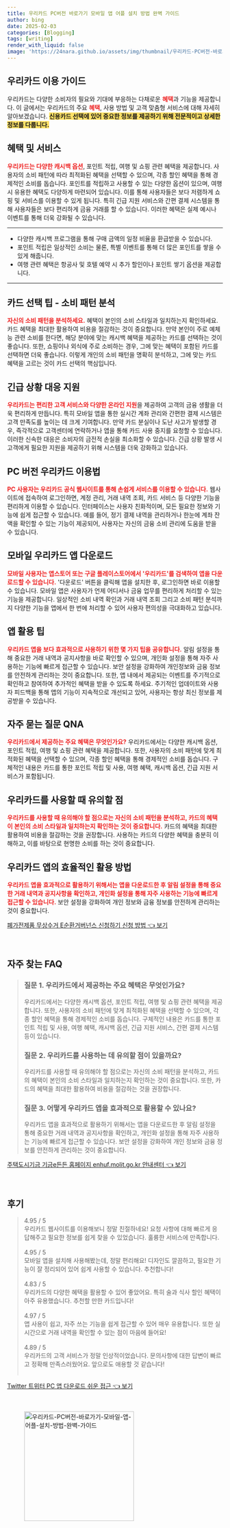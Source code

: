 ```yaml
---
title: 우리카드 PC버전 바로가기 모바일 앱 어플 설치 방법 완벽 가이드
author: bing
date: 2025-02-03
categories: [Blogging]
tags: [writing]
render_with_liquid: false
image: 'https://24nara.github.io/assets/img/thumbnail/우리카드-PC버전-바로가기-모바일-앱-어플-설치-방법-완벽-가이드.webp'
---
```



<h2 id='우리카드_이용_가이드'>우리카드 이용 가이드</h2>

<p>우리카드는 다양한 소비자의 필요와 기대에 부응하는 다채로운 <b><span style="color: #ee2323;">혜택</span></b>과 기능을 제공합니다. 이 글에서는 우리카드의 주요 <b><span style="color: #ee2323;">혜택</span></b>, 사용 방법 및 고객 맞춤형 서비스에 대해 자세히 알아보겠습니다. <b><span style="background-color: #ffe066;">신용카드 선택에 있어 중요한 정보를 제공하기 위해 전문적이고 상세한 정보를 다룹니다.</span></b></p>

<h2 id='혜택_및_서비스'>혜택 및 서비스</h2>

<p><b><span style="color: #ee2323;">우리카드는 다양한 캐시백 옵션</span></b>, 포인트 적립, 여행 및 쇼핑 관련 혜택을 제공합니다. 사용자의 소비 패턴에 따라 최적화된 혜택을 선택할 수 있으며, 각종 할인 혜택을 통해 경제적인 소비를 돕습니다. 포인트를 적립하고 사용할 수 있는 다양한 옵션이 있으며, 여행 시 유용한 혜택도 다양하게 마련되어 있습니다. 이를 통해 사용자들은 보다 저렴하게 쇼핑 및 서비스를 이용할 수 있게 됩니다. 특히 긴급 지원 서비스와 간편 결제 시스템을 통해 사용자들은 보다 편리하게 금융 거래를 할 수 있습니다. 이러한 혜택은 실제 예시나 이벤트를 통해 더욱 강화될 수 있습니다. </p>

<hr />

<ul>
    <li>다양한 캐시백 프로그램을 통해 구매 금액의 일정 비율을 환급받을 수 있습니다.</li>
    <li>포인트 적립은 일상적인 소비는 물론, 특별 이벤트를 통해 더 많은 포인트를 쌓을 수 있게 해줍니다.</li>
    <li>여행 관련 혜택은 항공사 및 호텔 예약 시 추가 할인이나 포인트 쌓기 옵션을 제공합니다.</li>
</ul>

<hr />

<h2 id='카드_선택_팁'>카드 선택 팁 - 소비 패턴 분석</h2>

<p><b><span style="color: #ee2323;">자신의 소비 패턴을 분석하세요.</span></b> 혜택이 본인의 소비 스타일과 일치하는지 확인하세요. 카드 혜택을 최대한 활용하여 비용을 절감하는 것이 중요합니다. 만약 본인이 주로 예체능 관련 소비를 한다면, 해당 분야에 맞는 캐시백 혜택을 제공하는 카드를 선택하는 것이 좋습니다. 또한, 쇼핑이나 외식에 주로 소비하는 경우, 그에 맞는 혜택이 포함된 카드를 선택하면 더욱 좋습니다. 이렇게 개인의 소비 패턴을 명확히 분석하고, 그에 맞는 카드 혜택을 고르는 것이 카드 선택의 핵심입니다.</p>

<h2 id='긴급_상황_대응_지원'>긴급 상황 대응 지원</h2>

<p><b><span style="color: #ee2323;">우리카드는 편리한 고객 서비스와 다양한 온라인 지원</span></b>을 제공하여 고객의 금융 생활을 더욱 편리하게 만듭니다. 특히 모바일 앱을 통한 실시간 계좌 관리와 간편한 결제 시스템은 고객 만족도를 높이는 데 크게 기여합니다. 만약 카드 분실이나 도난 사고가 발생할 경우, 즉각적으로 고객센터에 연락하거나 앱을 통해 카드 사용 중지를 요청할 수 있습니다. 이러한 신속한 대응은 소비자의 금전적 손실을 최소화할 수 있습니다. 긴급 상황 발생 시 고객에게 필요한 지원을 제공하기 위해 시스템을 더욱 강화하고 있습니다.</p>

<h2 id='PC_버전_우리카드_이용법'>PC 버전 우리카드 이용법</h2>

<p><b><span style="color: #ee2323;">PC 사용자는 우리카드 공식 웹사이트를 통해 손쉽게 서비스를 이용할 수 있습니다.</span></b> 웹사이트에 접속하여 로그인하면, 계정 관리, 거래 내역 조회, 카드 서비스 등 다양한 기능을 편리하게 이용할 수 있습니다. 인터페이스는 사용자 친화적이며, 모든 필요한 정보와 기능에 쉽게 접근할 수 있습니다. 예를 들어, 정기 결제 내역을 관리하거나 한눈에 계좌 잔액을 확인할 수 있는 기능이 제공되어, 사용자는 자신의 금융 소비 관리에 도움을 받을 수 있습니다.</p>

<h2 id='모바일_우리카드_앱_다운로드'>모바일 우리카드 앱 다운로드</h2>

<p><b><span style="color: #ee2323;">모바일 사용자는 앱스토어 또는 구글 플레이스토어에서 '우리카드'를 검색하여 앱을 다운로드할 수 있습니다.</span></b> '다운로드' 버튼을 클릭해 앱을 설치한 후, 로그인하면 바로 이용할 수 있습니다. 모바일 앱은 사용자가 언제 어디서나 금융 업무를 편리하게 처리할 수 있는 기능을 제공합니다. 일상적인 소비 내역 확인과 거래 내역 조회 그리고 소비 패턴 분석까지 다양한 기능을 앱에서 한 번에 처리할 수 있어 사용자 편의성을 극대화하고 있습니다.</p>

<h2 id='앱_활용_팁'>앱 활용 팁</h2>

<p><b><span style="color: #ee2323;">우리카드 앱을 보다 효과적으로 사용하기 위한 몇 가지 팁을 공유합니다.</span></b> 알림 설정을 통해 중요한 거래 내역과 공지사항을 바로 확인할 수 있으며, 개인화 설정을 통해 자주 사용하는 기능에 빠르게 접근할 수 있습니다. 보안 설정을 강화하여 개인정보와 금융 정보를 안전하게 관리하는 것이 중요합니다. 또한, 앱 내에서 제공되는 이벤트를 주기적으로 확인하고 참여하여 추가적인 혜택을 받을 수 있도록 하세요. 주기적인 업데이트와 사용자 피드백을 통해 앱의 기능이 지속적으로 개선되고 있어, 사용자는 항상 최신 정보를 제공받을 수 있습니다.</p>

<h2 id='자주_묻는_질문'>자주 묻는 질문 QNA</h2>

<p><b><span style="color: #ee2323;">우리카드에서 제공하는 주요 혜택은 무엇인가요?</span></b> 우리카드에서는 다양한 캐시백 옵션, 포인트 적립, 여행 및 쇼핑 관련 혜택을 제공합니다. 또한, 사용자의 소비 패턴에 맞게 최적화된 혜택을 선택할 수 있으며, 각종 할인 혜택을 통해 경제적인 소비를 돕습니다. 구체적인 내용은 카드를 통한 포인트 적립 및 사용, 여행 혜택, 캐시백 옵션, 긴급 지원 서비스가 포함됩니다.</p>

<h2 id='우리카드를_사용할_때_유의할_점'>우리카드를 사용할 때 유의할 점</h2>

<p><b><span style="color: #ee2323;">우리카드를 사용할 때 유의해야 할 점으로는 자신의 소비 패턴을 분석하고, 카드의 혜택이 본인의 소비 스타일과 일치하는지 확인하는 것이 중요합니다.</span></b> 카드의 혜택을 최대한 활용하여 비용을 절감하는 것을 권장합니다. 사용하는 카드의 다양한 혜택을 충분히 이해하고, 이를 바탕으로 현명한 소비를 하는 것이 중요합니다.</p>

<h2 id='우리카드_앱의_효율적인_활용_방법'>우리카드 앱의 효율적인 활용 방법</h2>

<p><b><span style="color: #ee2323;">우리카드 앱을 효과적으로 활용하기 위해서는 앱을 다운로드한 후 알림 설정을 통해 중요한 거래 내역과 공지사항을 확인하고, 개인화 설정을 통해 자주 사용하는 기능에 빠르게 접근할 수 있습니다.</span></b> 보안 설정을 강화하여 개인 정보와 금융 정보를 안전하게 관리하는 것이 중요합니다.</p>


<p><a class="click-button" title="폐가전제품 무상수거 E순환거버넌스 신청하기 신청 방법" href="https://24nara.github.io/posts/%ED%8F%90%EA%B0%80%EC%A0%84%EC%A0%9C%ED%92%88-%EB%AC%B4%EC%83%81%EC%88%98%EA%B1%B0-E%EC%88%9C%ED%99%98%EA%B1%B0%EB%B2%84%EB%84%8C%EC%8A%A4-%EC%8B%A0%EC%B2%AD%ED%95%98%EA%B8%B0-%EC%8B%A0%EC%B2%AD-%EB%B0%A9%EB%B2%95/" rel="dofollow">폐가전제품 무상수거 E순환거버넌스 신청하기 신청 방법 👈 보기</a></p><br>
<h2 id='자주_찾는_FAQ'>자주 찾는 FAQ</h2>
<div itemscope="" itemtype="https://schema.org/FAQPage"> 
<blockquote> 
<div itemscope="" itemprop="mainEntity" itemtype="https://schema.org/Question"> 
<h3 itemprop="name">질문 1. 우리카드에서 제공하는 주요 혜택은 무엇인가요?</h3> 
<div itemscope="" itemprop="acceptedAnswer" itemtype="https://schema.org/Answer"> 
<span itemprop="text"> 
<p>우리카드에서는 다양한 캐시백 옵션, 포인트 적립, 여행 및 쇼핑 관련 혜택을 제공합니다. 또한, 사용자의 소비 패턴에 맞게 최적화된 혜택을 선택할 수 있으며, 각종 할인 혜택을 통해 경제적인 소비를 돕습니다. 구체적인 내용은 카드를 통한 포인트 적립 및 사용, 여행 혜택, 캐시백 옵션, 긴급 지원 서비스, 간편 결제 시스템 등이 있습니다.</p> 
</span> 
</div> 
</div> 

<div itemscope="" itemprop="mainEntity" itemtype="https://schema.org/Question"> 
<h3 itemprop="name">질문 2. 우리카드를 사용하는 데 유의할 점이 있을까요?</h3> 
<div itemscope="" itemprop="acceptedAnswer" itemtype="https://schema.org/Answer"> 
<span itemprop="text"> 
<p>우리카드를 사용할 때 유의해야 할 점으로는 자신의 소비 패턴을 분석하고, 카드의 혜택이 본인의 소비 스타일과 일치하는지 확인하는 것이 중요합니다. 또한, 카드의 혜택을 최대한 활용하여 비용을 절감하는 것을 권장합니다.</p> 
</span> 
</div> 
</div> 

<div itemscope="" itemprop="mainEntity" itemtype="https://schema.org/Question"> 
<h3 itemprop="name">질문 3. 어떻게 우리카드 앱을 효과적으로 활용할 수 있나요?</h3> 
<div itemscope="" itemprop="acceptedAnswer" itemtype="https://schema.org/Answer"> 
<span itemprop="text"> 
<p>우리카드 앱을 효과적으로 활용하기 위해서는 앱을 다운로드한 후 알림 설정을 통해 중요한 거래 내역과 공지사항을 확인하고, 개인화 설정을 통해 자주 사용하는 기능에 빠르게 접근할 수 있습니다. 보안 설정을 강화하여 개인 정보와 금융 정보를 안전하게 관리하는 것이 중요합니다.</p> 
</span> 
</div> 
</div> 

</blockquote> 
</div>
<p><a class="click-button" title="주택도시기금 기금e든든 홈페이지 enhuf.molit.go.kr 안내센터" href="https://24nara.github.io/posts/%EC%A3%BC%ED%83%9D%EB%8F%84%EC%8B%9C%EA%B8%B0%EA%B8%88-%EA%B8%B0%EA%B8%88e%EB%93%A0%EB%93%A0-%ED%99%88%ED%8E%98%EC%9D%B4%EC%A7%80-enhuf.molit.go.kr-%EC%95%88%EB%82%B4%EC%84%BC%ED%84%B0/" rel="dofollow">주택도시기금 기금e든든 홈페이지 enhuf.molit.go.kr 안내센터 👈 보기</a></p><br>
<h2 id='후기'>후기</h2>
<div itemscope itemtype="https://schema.org/Product">
  <blockquote>
  <div itemprop="review" itemscope itemtype="https://schema.org/Review">
      <div itemprop="reviewRating" itemscope itemtype="https://schema.org/Rating"> <span itemprop="ratingValue">4.95</span> / <span itemprop="bestRating">5</span> </div>
      <span itemprop="reviewBody">우리카드 웹사이트를 이용해보니 정말 친절하네요! 요청 사항에 대해 빠르게 응답해주고 필요한 정보를 쉽게 찾을 수 있었습니다. 훌륭한 서비스에 만족합니다.</span>
  </div>
  <br>
  <div itemprop="review" itemscope itemtype="https://schema.org/Review">
      <div itemprop="reviewRating" itemscope itemtype="https://schema.org/Rating"> <span itemprop="ratingValue">4.95</span> / <span itemprop="bestRating">5</span> </div>
      <span itemprop="reviewBody">모바일 앱을 설치해 사용해봤는데, 정말 편리해요! 디자인도 깔끔하고, 필요한 기능이 잘 정리되어 있어 쉽게 사용할 수 있습니다. 추천합니다!</span>
  </div>
  <br>
  <div itemprop="review" itemscope itemtype="https://schema.org/Review">
      <div itemprop="reviewRating" itemscope itemtype="https://schema.org/Rating"> <span itemprop="ratingValue">4.83</span> / <span itemprop="bestRating">5</span> </div>
      <span itemprop="reviewBody">우리카드의 다양한 혜택을 활용할 수 있어 좋았어요. 특히 술과 식사 할인 혜택이 아주 유용했습니다. 추천할 만한 카드입니다!</span>
  </div>
  <br>
  <div itemprop="review" itemscope itemtype="https://schema.org/Review">
      <div itemprop="reviewRating" itemscope itemtype="https://schema.org/Rating"> <span itemprop="ratingValue">4.97</span> / <span itemprop="bestRating">5</span> </div>
      <span itemprop="reviewBody">앱 사용이 쉽고, 자주 쓰는 기능을 쉽게 접근할 수 있어 매우 유용합니다. 또한 실시간으로 거래 내역을 확인할 수 있는 점이 마음에 들어요!</span>
  </div>
  <br>
  <div itemprop="review" itemscope itemtype="https://schema.org/Review">
      <div itemprop="reviewRating" itemscope itemtype="https://schema.org/Rating"> <span itemprop="ratingValue">4.89</span> / <span itemprop="bestRating">5</span> </div>
      <span itemprop="reviewBody">우리카드의 고객 서비스가 정말 인상적이었습니다. 문의사항에 대한 답변이 빠르고 정확해 만족스러웠어요. 앞으로도 애용할 것 같습니다!</span>
  </div>
  <br>
  </blockquote>
</div>
<p><a class="click-button" title="Twitter 트위터 PC 앱 다운로드 쉬운 접근" href="https://24nara.github.io/posts/Twitter-%ED%8A%B8%EC%9C%84%ED%84%B0-PC-%EC%95%B1-%EB%8B%A4%EC%9A%B4%EB%A1%9C%EB%93%9C-%EC%89%AC%EC%9A%B4-%EC%A0%91%EA%B7%BC/" rel="dofollow">Twitter 트위터 PC 앱 다운로드 쉬운 접근 👈 보기</a></p><br>
<figure class="image"><img src="https://24nara.github.io/assets/img/thumbnail/우리카드-PC버전-바로가기-모바일-앱-어플-설치-방법-완벽-가이드.webp" alt="우리카드-PC버전-바로가기-모바일-앱-어플-설치-방법-완벽-가이드" width="256" height="256"></figure>